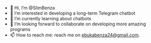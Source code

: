 - 👋 Hi, I’m @SlimBenza
- 👀 I’m interested in developing a long-term Telegram chatbot
- 🌱 I’m currently learning about chatbots
- 💞️ I’m looking forward to collaborate on developing more amazing programs
- 📫 How to reach me: reach me on ebukabenza24@gmail.com. 

<!---
SlimBenza/SlimBenza is a ✨ special ✨ repository because its `README.md` (this file) appears on your GitHub profile.
You can click the Preview link to take a look at your changes.
--->
